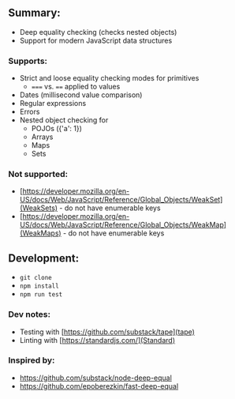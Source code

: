 ## Summary:
* Deep equality checking (checks nested objects)
* Support for modern JavaScript data structures

### Supports:
* Strict and loose equality checking modes for primitives
  * `===` vs. `==` applied to values
* Dates (millisecond value comparison)
* Regular expressions
* Errors
* Nested object checking for
  * POJOs ({'a': 1})
  * Arrays
  * Maps
  * Sets

### Not supported:
* [https://developer.mozilla.org/en-US/docs/Web/JavaScript/Reference/Global_Objects/WeakSet](WeakSets) - do not have enumerable keys
* [https://developer.mozilla.org/en-US/docs/Web/JavaScript/Reference/Global_Objects/WeakMap](WeakMaps) - do not have enumerable keys

## Development:
* `git clone`
* `npm install`
* `npm run test`

### Dev notes:
* Testing with [https://github.com/substack/tape](tape)
* Linting with [https://standardjs.com/](Standard)

### Inspired by:
* https://github.com/substack/node-deep-equal
* https://github.com/epoberezkin/fast-deep-equal
